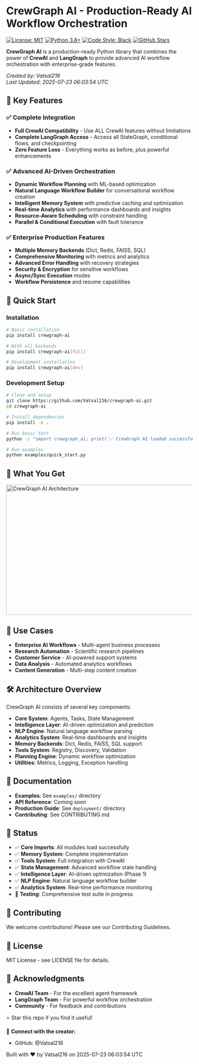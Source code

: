 # CrewGraph AI - Production-Ready AI Workflow Orchestration

[![License: MIT](https://img.shields.io/badge/License-MIT-yellow.svg)](https://opensource.org/licenses/MIT)
[![Python 3.8+](https://img.shields.io/badge/python-3.8+-blue.svg)](https://www.python.org/downloads/)
[![Code Style: Black](https://img.shields.io/badge/code%20style-black-000000.svg)](https://github.com/psf/black)
[![GitHub Stars](https://img.shields.io/github/stars/Vatsal216/crewgraph-ai?style=social)](https://github.com/Vatsal216/crewgraph-ai)

**CrewGraph AI** is a production-ready Python library that combines the power of **CrewAI** and **LangGraph** to provide advanced AI workflow orchestration with enterprise-grade features.

*Created by: Vatsal216*  
*Last Updated: 2025-07-23 06:03:54 UTC*

## 🎯 **Key Features**

### ✅ **Complete Integration**
- **Full CrewAI Compatibility** - Use ALL CrewAI features without limitations
- **Complete LangGraph Access** - Access all StateGraph, conditional flows, and checkpointing
- **Zero Feature Loss** - Everything works as before, plus powerful enhancements

### ✅ **Advanced AI-Driven Orchestration**
- **Dynamic Workflow Planning** with ML-based optimization
- **Natural Language Workflow Builder** for conversational workflow creation
- **Intelligent Memory System** with predictive caching and optimization
- **Real-time Analytics** with performance dashboards and insights
- **Resource-Aware Scheduling** with constraint handling
- **Parallel & Conditional Execution** with fault tolerance

### ✅ **Enterprise Production Features**
- **Multiple Memory Backends** (Dict, Redis, FAISS, SQL)
- **Comprehensive Monitoring** with metrics and analytics
- **Advanced Error Handling** with recovery strategies
- **Security & Encryption** for sensitive workflows
- **Async/Sync Execution** modes
- **Workflow Persistence** and resume capabilities

## 🚀 **Quick Start**

### Installation

```bash
# Basic installation
pip install crewgraph-ai

# With all backends
pip install crewgraph-ai[full]

# Development installation
pip install crewgraph-ai[dev]
```

### Development Setup

```bash
# Clone and setup
git clone https://github.com/Vatsal216/crewgraph-ai.git
cd crewgraph-ai

# Install dependencies
pip install -e .

# Run basic test
python -c "import crewgraph_ai; print('✅ CrewGraph AI loaded successfully!')"

# Run examples
python examples/quick_start.py
```

## 🎁 **What You Get**

<img width="739" height="351" alt="CrewGraph AI Architecture" src="https://github.com/user-attachments/assets/62a162cb-fb7e-485a-ad99-666f35b6a0a3" />

## 🎯 **Use Cases**
- **Enterprise AI Workflows** - Multi-agent business processes
- **Research Automation** - Scientific research pipelines
- **Customer Service** - AI-powered support systems
- **Data Analysis** - Automated analytics workflows
- **Content Generation** - Multi-step content creation

## 🛠️ **Architecture Overview**

CrewGraph AI consists of several key components:

- **Core System**: Agents, Tasks, State Management
- **Intelligence Layer**: AI-driven optimization and prediction
- **NLP Engine**: Natural language workflow parsing
- **Analytics System**: Real-time dashboards and insights
- **Memory Backends**: Dict, Redis, FAISS, SQL support
- **Tools System**: Registry, Discovery, Validation
- **Planning Engine**: Dynamic workflow optimization
- **Utilities**: Metrics, Logging, Exception handling

## 📖 **Documentation**
- **Examples**: See `examples/` directory
- **API Reference**: Coming soon
- **Production Guide**: See `deployment/` directory
- **Contributing**: See CONTRIBUTING.md

## 🌟 **Status**
- ✅ **Core Imports**: All modules load successfully
- ✅ **Memory System**: Complete implementation
- ✅ **Tools System**: Full integration with CrewAI
- ✅ **State Management**: Advanced workflow state handling
- ✅ **Intelligence Layer**: AI-driven optimization (Phase 1)
- ✅ **NLP Engine**: Natural language workflow builder
- ✅ **Analytics System**: Real-time performance monitoring
- 🔧 **Testing**: Comprehensive test suite in progress

## 🤝 **Contributing**
We welcome contributions! Please see our Contributing Guidelines.

## 📄 **License**
MIT License - see LICENSE file for details.

## 🙏 **Acknowledgments**
- **CrewAI Team** - For the excellent agent framework
- **LangGraph Team** - For powerful workflow orchestration
- **Community** - For feedback and contributions

⭐ Star this repo if you find it useful!

🔗 **Connect with the creator:**
- GitHub: @Vatsal216

Built with ❤️ by Vatsal216 on 2025-07-23 06:03:54 UTC
